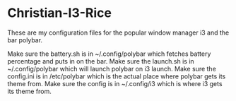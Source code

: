 # Christian-I3-Rice
These are my configuration files for the popular window manager i3 and the bar polybar.

Make sure the battery.sh is in ~/.config/polybar which fetches battery percentage and puts in on the bar.
Make sure the launch.sh is in ~/.config/polybar which will launch polybar on i3 launch.
Make sure the config.ini is in /etc/polybar which is the actual place where polybar gets its theme from.
Make sure the config is in ~/.config/i3 which is where i3 gets its theme from.
